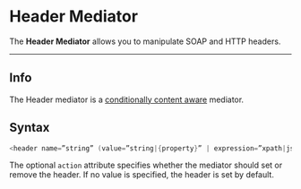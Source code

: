 # Header Mediator

The **Header Mediator** allows you to manipulate SOAP and HTTP headers.

---

## Info

The Header mediator is a [conditionally content aware](https://apim.docs.wso2.com/en/latest/reference/mediators/about-mediators/#classification-of-mediators) mediator.

## Syntax

``` java
<header name=”string” (value=”string|{property}” | expression=”xpath|jsonpath”) [scope=default|transport] [action=set|remove]/>
```

The optional `action` attribute specifies whether the
mediator should set or remove the header. If no value is specified, the
header is set by default.
